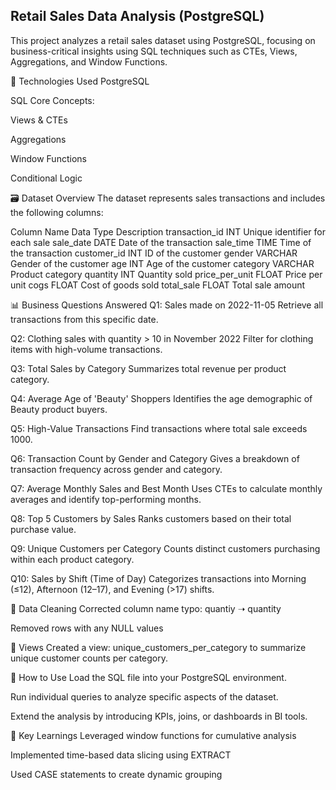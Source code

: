 ## Retail Sales Data Analysis (PostgreSQL)
This project analyzes a retail sales dataset using PostgreSQL, focusing on business-critical insights using SQL techniques such as CTEs, Views, Aggregations, and Window Functions.

🧰 Technologies Used
PostgreSQL

SQL Core Concepts:

Views & CTEs

Aggregations

Window Functions

Conditional Logic

🗃️ Dataset Overview
The dataset represents sales transactions and includes the following columns:

Column Name	Data Type	Description
transaction_id	INT	Unique identifier for each sale
sale_date	DATE	Date of the transaction
sale_time	TIME	Time of the transaction
customer_id	INT	ID of the customer
gender	VARCHAR	Gender of the customer
age	INT	Age of the customer
category	VARCHAR	Product category
quantity	INT	Quantity sold
price_per_unit	FLOAT	Price per unit
cogs	FLOAT	Cost of goods sold
total_sale	FLOAT	Total sale amount

📊 Business Questions Answered
Q1: Sales made on 2022-11-05
Retrieve all transactions from this specific date.

Q2: Clothing sales with quantity > 10 in November 2022
Filter for clothing items with high-volume transactions.

Q3: Total Sales by Category
Summarizes total revenue per product category.

Q4: Average Age of 'Beauty' Shoppers
Identifies the age demographic of Beauty product buyers.

Q5: High-Value Transactions
Find transactions where total sale exceeds 1000.

Q6: Transaction Count by Gender and Category
Gives a breakdown of transaction frequency across gender and category.

Q7: Average Monthly Sales and Best Month
Uses CTEs to calculate monthly averages and identify top-performing months.

Q8: Top 5 Customers by Sales
Ranks customers based on their total purchase value.

Q9: Unique Customers per Category
Counts distinct customers purchasing within each product category.

Q10: Sales by Shift (Time of Day)
Categorizes transactions into Morning (≤12), Afternoon (12–17), and Evening (>17) shifts.

🧹 Data Cleaning
Corrected column name typo: quantiy ➝ quantity

Removed rows with any NULL values

📁 Views
Created a view: unique_customers_per_category to summarize unique customer counts per category.

🚀 How to Use
Load the SQL file into your PostgreSQL environment.

Run individual queries to analyze specific aspects of the dataset.

Extend the analysis by introducing KPIs, joins, or dashboards in BI tools.

📌 Key Learnings
Leveraged window functions for cumulative analysis

Implemented time-based data slicing using EXTRACT

Used CASE statements to create dynamic grouping
